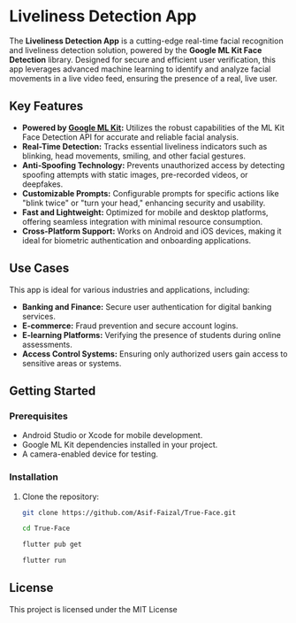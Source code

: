 # Liveliness Detection App

The **Liveliness Detection App** is a cutting-edge real-time facial recognition and liveliness detection solution, powered by the **Google ML Kit Face Detection** library. Designed for secure and efficient user verification, this app leverages advanced machine learning to identify and analyze facial movements in a live video feed, ensuring the presence of a real, live user.

## Key Features

- **Powered by [Google ML Kit](https://pub.dev/packages/google_ml_kit):** Utilizes the robust capabilities of the ML Kit Face Detection API for accurate and reliable facial analysis.
- **Real-Time Detection:** Tracks essential liveliness indicators such as blinking, head movements, smiling, and other facial gestures.
- **Anti-Spoofing Technology:** Prevents unauthorized access by detecting spoofing attempts with static images, pre-recorded videos, or deepfakes.
- **Customizable Prompts:** Configurable prompts for specific actions like "blink twice" or "turn your head," enhancing security and usability.
- **Fast and Lightweight:** Optimized for mobile and desktop platforms, offering seamless integration with minimal resource consumption.
- **Cross-Platform Support:** Works on Android and iOS devices, making it ideal for biometric authentication and onboarding applications.

## Use Cases

This app is ideal for various industries and applications, including:

- **Banking and Finance:** Secure user authentication for digital banking services.  
- **E-commerce:** Fraud prevention and secure account logins.  
- **E-learning Platforms:** Verifying the presence of students during online assessments.  
- **Access Control Systems:** Ensuring only authorized users gain access to sensitive areas or systems.

## Getting Started

### Prerequisites

- Android Studio or Xcode for mobile development.
- Google ML Kit dependencies installed in your project.
- A camera-enabled device for testing.

### Installation

1. Clone the repository:

   ```bash
   git clone https://github.com/Asif-Faizal/True-Face.git
   ```
   ```bash
   cd True-Face
   ```
   ```bash
   flutter pub get
   ```
   ```bash
   flutter run
   ```

## License

This project is licensed under the MIT License
